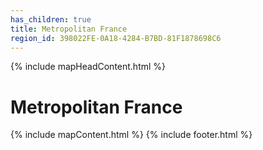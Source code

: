 ```yaml
---
has_children: true
title: Metropolitan France
region_id: 398022FE-0A18-4284-B7BD-81F1878698C6
---
```

{% include mapHeadContent.html %}
# Metropolitan France
{% include mapContent.html %}
{% include footer.html %}
